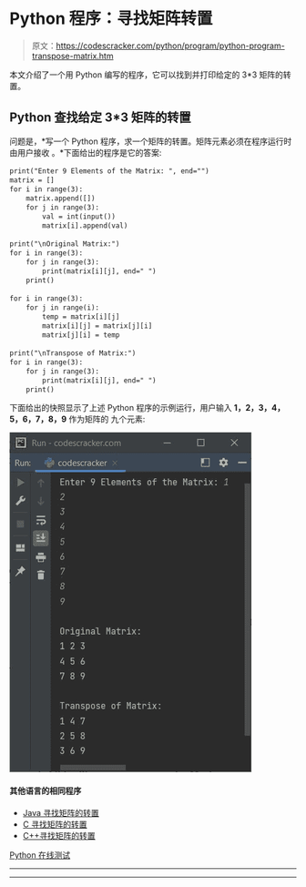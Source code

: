 # Python 程序：寻找矩阵转置

> 原文：<https://codescracker.com/python/program/python-program-transpose-matrix.htm>

本文介绍了一个用 Python 编写的程序，它可以找到并打印给定的 3*3 矩阵的转置。

## Python 查找给定 3*3 矩阵的转置

问题是，*写一个 Python 程序，求一个矩阵的转置。矩阵元素必须在程序运行时由用户接收 。*下面给出的程序是它的答案:

```
print("Enter 9 Elements of the Matrix: ", end="")
matrix = []
for i in range(3):
    matrix.append([])
    for j in range(3):
        val = int(input())
        matrix[i].append(val)

print("\nOriginal Matrix:")
for i in range(3):
    for j in range(3):
        print(matrix[i][j], end=" ")
    print()

for i in range(3):
    for j in range(i):
        temp = matrix[i][j]
        matrix[i][j] = matrix[j][i]
        matrix[j][i] = temp

print("\nTranspose of Matrix:")
for i in range(3):
    for j in range(3):
        print(matrix[i][j], end=" ")
    print()
```

下面给出的快照显示了上述 Python 程序的示例运行，用户输入 **1，2，3，4，5，6，7，8，9** 作为矩阵的 九个元素:

![python program find transpose of matrix](img/d6b3affd9df4476f474511448001a5d2.png)

#### 其他语言的相同程序

*   [Java 寻找矩阵的转置](/java/program/java-program-transpose-matrix.htm)
*   [C 寻找矩阵的转置](/c/program/c-program-transpose-matrix.htm)
*   [C++寻找矩阵的转置](/cpp/program/cpp-program-transpose-matrix.htm)

[Python 在线测试](/exam/showtest.php?subid=10)

* * *

* * *